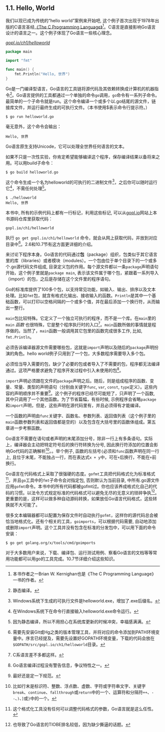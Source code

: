 ## 1.1. Hello, World

我们以现已成为传统的“hello world”案例来开始吧, 这个例子首次出现于1978年出版的C语言圣经[《The C Programming Language》](http://s3-us-west-2.amazonaws.com/belllabs-microsite-dritchie/cbook/index.html)[^1]。C语言是直接影响Go语言设计的语言之一。这个例子体现了Go语言一些核心理念。

<u><i>gopl.io/ch1/helloworld</i></u>
```go
package main

import "fmt"

func main() {
	fmt.Println("Hello, 世界")
}
```

Go是一门编译型语言，Go语言的工具链将源代码及其依赖转换成计算机的机器指令[^2]。Go语言提供的工具都通过一个单独的命令`go`调用，`go`命令有一系列子命令。最简单的一个子命令就是run。这个命令编译一个或多个以.go结尾的源文件，链接库文件，并运行最终生成的可执行文件。（本书使用$表示命令行提示符。）

```
$ go run helloworld.go
```

毫无意外，这个命令会输出：

```
Hello, 世界
```

Go语言原生支持Unicode，它可以处理全世界任何语言的文本。

如果不只是一次性实验，你肯定希望能够编译这个程序，保存编译结果以备将来之用。可以用build子命令：

```
$ go build helloworld.go
```

这个命令生成一个名为helloworld的可执行的二进制文件[^3]，之后你可以随时运行它[^4]，不需任何处理[^5]。

```
$ ./helloworld
Hello, 世界
```

本书中, 所有的示例代码上都有一行标记，利用这些标记, 可以从[gopl.io](http://gopl.io)网站上本书源码仓库里获取代码：

```
gopl.io/ch1/helloworld
```

执行 `go get gopl.io/ch1/helloworld` 命令，就会从网上获取代码，并放到对应目录中[^6]。2.6和10.7节有这方面更详细的介绍。

来讨论下程序本身。Go语言的代码通过**包**（package）组织，包类似于其它语言里的库（libraries）或者模块（modules）。一个包由位于单个目录下的一个或多个.go源代码文件组成, 目录定义包的作用。每个源文件都以一条`package`声明语句开始，这个例子里就是`package main`, 表示该文件属于哪个包，紧跟着一系列导入（import）的包，之后是存储在这个文件里的程序语句。

Go的标准库提供了100多个包，以支持常见功能，如输入、输出、排序以及文本处理。比如`fmt`包，就含有格式化输出、接收输入的函数。`Println`是其中一个基础函数，可以打印以空格间隔的一个或多个值，并在最后添加一个换行符，从而输出一整行。

`main`包比较特殊。它定义了一个独立可执行的程序，而不是一个库。在`main`里的`main` *函数* 也很特殊，它是整个程序执行时的入口[^7]。`main`函数所做的事情就是程序做的。当然了，`main`函数一般调用其它包里的函数完成很多工作, 比如, `fmt.Println`。

必须告诉编译器源文件需要哪些包，这就是`import`声明以及随后的`package`声明扮演的角色。hello world例子只用到了一个包，大多数程序需要导入多个包。

必须恰当导入需要的包，缺少了必要的包或者导入了不需要的包，程序都无法编译通过。这项严格要求避免了程序开发过程中引入未使用的包[^8]。

`import`声明必须跟在文件的`package`声明之后。随后，则是组成程序的函数、变量、常量、类型的声明语句（分别由关键字`func`, `var`, `const`, `type`定义）。这些内容的声明顺序并不重要[^9]。这个例子的程序已经尽可能短了，只声明了一个函数, 其中只调用了一个其他函数。为了节省篇幅，有些时候, 示例程序会省略`package`和`import`声明，但是，这些声明在源代码里有，并且必须得有才能编译。

一个函数的声明由`func`关键字、函数名、参数列表、返回值列表（这个例子里的`main`函数参数列表和返回值都是空的）以及包含在大括号里的函数体组成。第五章进一步考察函数。

Go语言不需要在语句或者声明的末尾添加分号，除非一行上有多条语句。实际上，编译器会主动把特定符号后的换行符转换为分号, 因此换行符添加的位置会影响Go代码的正确解析[^10]。。举个例子, 函数的左括号`{`必须和`func`函数声明在同一行上, 且位于末尾，不能独占一行，而在表达式`x + y`中，可在`+`后换行，不能在`+`前换行。

Go语言在代码格式上采取了很强硬的态度。`gofmt`工具把代码格式化为标准格式[^12]，并且`go`工具中的`fmt`子命令会对指定包, 否则默认为当前目录, 中所有.go源文件应用`gofmt`命令。本书中的所有代码都被gofmt过。你也应该养成格式化自己的代码的习惯。以法令方式规定标准的代码格式可以避免无尽的无意义的琐碎争执[^13]。更重要的是，这样可以做多种自动源码转换，如果放任Go语言代码格式，这些转换就不大可能了。

很多文本编辑器都可以配置为保存文件时自动执行`gofmt`，这样你的源代码总会被恰当地格式化。还有个相关的工具，`goimports`，可以根据代码需要, 自动地添加或删除`import`声明。这个工具并没有包含在标准的分发包中，可以用下面的命令安装：
```
$ go get golang.org/x/tools/cmd/goimports
```

对于大多数用户来说，下载、编译包、运行测试用例、察看Go语言的文档等等常用功能都可以用go的工具完成。10.7节详细介绍这些知识。

[^1]: 本书作者之一Brian W. Kernighan也是《The C Programming Language》一书的作者。
[^2]: 静态编译。
[^3]: Windows系统下生成的可执行文件是helloworld.exe，增加了.exe后缀名。
[^4]: 在Windows系统下在命令行直接输入helloworld.exe命令运行。
[^5]: 因为静态编译，所以不用担心在系统库更新的时候冲突，幸福感满满。
[^6]: 需要先安装Git或Hg之类的版本管理工具，并将对应的命令添加到PATH环境变量中。序言已经提及，需要先设置好GOPATH环境变量，下载的代码会放在`$GOPATH/src/gopl.io/ch1/helloworld`目录。
[^7]: C系语言差不多都这样。
[^8]: Go语言编译过程没有警告信息，争议特性之一。
[^9]: 最好还是定一下规范。
[^10]: 比如行末是标识符、整数、浮点数、虚数、字符或字符串文字、关键字`break`、`continue`、`fallthrough`或`return`中的一个、运算符和分隔符`++`、`--`、`)`、`]`或`}`中的一个。
[^11]: 以+结尾的话不会被插入分号分隔符，但是以x结尾的话则会被分号分隔符，从而导致编译错误。
[^12]: 这个格式化工具没有任何可以调整代码格式的参数，Go语言就是这么任性。
[^13]: 也导致了Go语言的TIOBE排名较低，因为缺少撕逼的话题。
